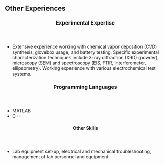 <section class="thirteen columns" markdown="1">

# Other Experiences

<article markdown="1">
<header>
<h1>Experimental Expertise</h1>

</header>

* Extensive experience working with chemical vapor deposition (CVD) synthesis, glovebox usage, and battery testing. Specific experimental characterization techniques include X-ray diffraction (XRD) (powder), microscopy (SEM) and spectroscopy (EIS, FTIR, interferometer, ellipsometry). Working experience with various electrochemical test systems.

</article>

<article markdown="1">
<header>
<h1>Programming Languages</h1>
</header>

* MATLAB  
* C++  

<article markdown="1">
<header>
<h1>Other Skills</h1>
</header>

* Lab equipment set-up, electrical and mechanical troubleshooting, management of lab personnel and equipment

</article>

</section>
